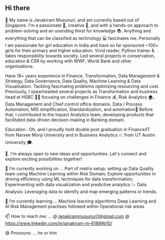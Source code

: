 ## Hi there 
👋 My name is Janakiram Musunuri, and am currently based out of Singapore.
   I'm a passionate 🥇, creative 🎨, and with a hands-on approach to problem-solving and an unending thirst for knowledge 📚. Anything and everything that can be classified as technology 💻 fascinates me. 
   Personally I am passionate for girl education in India and have so far sponsored ~100+ girls for their primary and higher education. 
   Vivid reader, Python trainer & takes responsibility towards society. Led several projects in conservation, education & CSR by working with WWF, World Bank and other organisations.
   
   Have 18+ years experience in Finance, Transformation, Data Management & Strategy, Data Governance, Data Quality, Machine Learning & Data Visualisation.
   Tackling fascinating problems optimizing resourcing and cost. Previously, I spearheaded several projects as Transformation and business head at HSBC 🧑‍🔬 focusing on challenges in Finance 💰, 
   Risk Analytics 🏠, Data Management and Chief control office domains. Data / Process Automation; MIS simplification, Standardization, and automation📣 Before that, I contributed to the Impact Analytics team, developing products that facilitated data-driven decision-making in Banking domain. 
   
   Education : Oh, and I proudly hold double post graduation in Finance/IT from Narsee Monji University and in Business Analytics 📈 from UT Austin University 🎓.

📧. I'm always open to new ideas and opportunities. Let's connect and explore exciting possibilities together! 

🚀 I’m currently working on ... 
    Part of matrix setup; setting up Data Quality team using Machine Learning within Risk Domain;
    Explore opportunities in driving efficiency using ML techniques for data transformation; 
    Experimenting with data visualization and predictive analytics
    📉 Data Analysis: Leveraging data to identify and map emerging patterns or trends.
  
🌱   I’m currently learning ...
      Machine learning algorithms
      Deep Learning and AI
      Risk Management practises followed within Operational risk areas

📫 How to reach me: ...
      @ janakirammusunuri1@gmail.com
      @ https://www.linkedin.com/in/janakiram-m-61889b10/
      
😄 Pronouns: ... he or him

